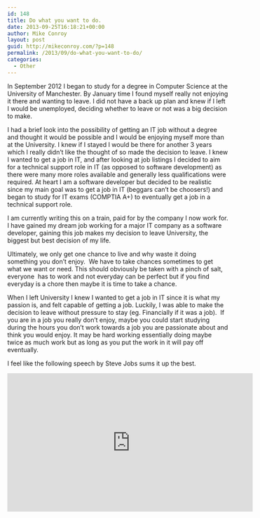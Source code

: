 ```yaml
---
id: 148
title: Do what you want to do.
date: 2013-09-25T16:18:21+00:00
author: Mike Conroy
layout: post
guid: http://mikeconroy.com/?p=148
permalink: /2013/09/do-what-you-want-to-do/
categories:
  - Other
---
```

In September 2012 I began to study for a degree in Computer Science at the University of Manchester. By January time I found myself really not enjoying it there and wanting to leave. I did not have a back up plan and knew if I left I would be unemployed, deciding whether to leave or not was a big decision to make.

I had a brief look into the possibility of getting an IT job without a degree and thought it would be possible and I would be enjoying myself more than at the University. I knew if I stayed I would be there for another 3 years which I really didn’t like the thought of so made the decision to leave. I knew I wanted to get a job in IT, and after looking at job listings I decided to aim for a technical support role in IT (as opposed to software development) as there were many more roles available and generally less qualifications were required. At heart I am a software developer but decided to be realistic since my main goal was to get a job in IT (beggars can’t be choosers!) and began to study for IT exams (COMPTIA A+) to eventually get a job in a technical support role.

I am currently writing this on a train, paid for by the company I now work for. I have gained my dream job working for a major IT company as a software developer, gaining this job makes my decision to leave University, the biggest but best decision of my life.

Ultimately, we only get one chance to live and why waste it doing something you don’t enjoy.  We have to take chances sometimes to get what we want or need. This should obviously be taken with a pinch of salt, everyone  has to work and not everyday can be perfect but if you find everyday is a chore then maybe it is time to take a chance.

When I left University I knew I wanted to get a job in IT since it is what my passion is, and felt capable of getting a job. Luckily, I was able to make the decision to leave without pressure to stay (eg. Financially if it was a job).  If you are in a job you really don’t enjoy, maybe you could start studying during the hours you don’t work towards a job you are passionate about and think you would enjoy. It may be hard working essentially doing maybe twice as much work but as long as you put the work in it will pay off eventually.

I feel like the following speech by Steve Jobs sums it up the best.

<iframe width="560" height="315" src="https://www.youtube.com/embed/UF8uR6Z6KLc" frameborder="0" allow="acceleromete
r; autoplay; encrypted-media; gyroscope; picture-in-picture" allowfullscreen></iframe>

